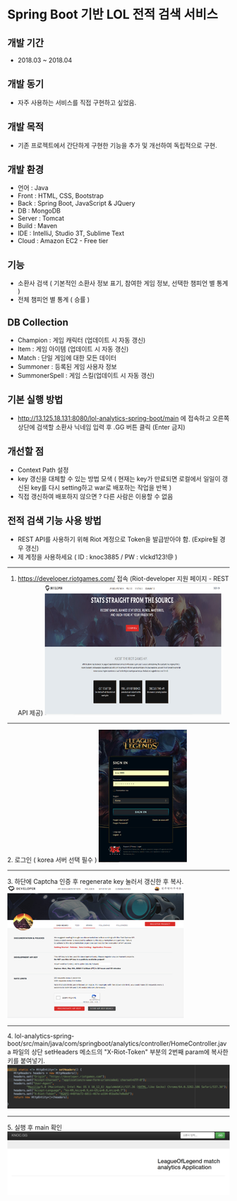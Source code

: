 
# Spring Boot 기반 LOL 전적 검색 서비스

## 개발 기간
* 2018.03 ~ 2018.04

## 개발 동기
* 자주 사용하는 서비스를 직접 구현하고 싶었음.

## 개발 목적
* 기존 프로젝트에서 간단하게 구현한 기능을 추가 및 개선하여 독립적으로 구현.

## 개발 환경
* 언어 : Java
* Front : HTML, CSS, Bootstrap
* Back : Spring Boot, JavaScript & JQuery
* DB : MongoDB
* Server : Tomcat
* Build : Maven
* IDE : IntelliJ, Studio 3T, Sublime Text
* Cloud : Amazon EC2 - Free tier
## 기능
* 소환사 검색 ( 기본적인 소환사 정보 표기, 참여한 게임 정보, 선택한 챔피언 별 통계 )
* 전체 챔피언 별 통계 ( 승률 ) 
## DB Collection
* Champion : 게임 캐릭터 (업데이트 시 자동 갱신)
* Item : 게임 아이템 (업데이트 시 자동 갱신)
* Match : 단일 게임에 대한 모든 데이터
* Summoner : 등록된 게임 사용자 정보
* SummonerSpell : 게임 스킬(업데이트 시 자동 갱신)

## 기본 실행 방법
* http://13.125.18.131:8080/lol-analytics-spring-boot/main 에 접속하고 오른쪽 상단에 검색할 소환사 닉네임 입력 후 .GG 버튼 클릭 (Enter 금지)

## 개선할 점
* Context Path 설정
* key 갱신을 대체할 수 있는 방법 모색 ( 현재는 key가 만료되면 로컬에서 일일이 갱신된 key를 다시 setting하고 war로 배포하는 작업을 반복 ) 
* 직접 갱신하여 배포하지 않으면 ? 다른 사람은 이용할 수 없음
 
   
## 전적 검색 기능 사용 방법
* REST API를 사용하기 위해 Riot 계정으로 Token을 발급받아야 함. (Expire될 경우 갱신)
* 제 계정을 사용하세요 ( ID : knoc3885 / PW : vlckd123!@ )
<hr/>

1. https://developer.riotgames.com/ 접속 (Riot-developer 지원 페이지 - REST API 제공)
<img src = "./img/developer 메인.png" width="400" height="300"></img>
<hr/>
2. 로그인 ( korea 서버 선택 필수 )
<img src = "./img/로그인.png" width="200" height="300"></img>
<hr/>
3. 하단에 Captcha 인증 후 regenerate key 눌러서 갱신한 후 복사.
<img src = "./img/갱신.png" width="400" height="300"></img>
<hr/>
4. lol-analytics-spring-boot/src/main/java/com/springboot/analytics/controller/HomeController.java 파일의 
   상단 setHeaders 메소드의 "X-Riot-Token" 부분의 2번째 param에 복사한 키를 붙여넣기.
<img src = "./img/setHeaders.png" ></img>
<hr/>
5. 실행 후 main 확인
<img src = "./img/메인.png" ></img>
